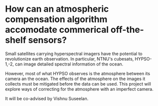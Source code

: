 How can an atmospheric compensation algorithm accomodate commerical off-the-shelf sensors?
=

Small satellites carrying hyperspectral imagers have the potential to revolutionize earth observation. 
In particular, NTNU's cubesats, HYPSO-1,-2, can image detailed spectral information of the ocean. 

However, most of what HYPSO observes is the atmosphere between its camera an the ocean. 
The effects of the atmosphere on the images it collects must be mitigated before the data can be used. 
This project will explore ways of correcting for the atmosphere with an imperfect camera. 

It will be co-advised by Vishnu Suseelan.
